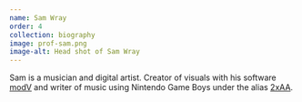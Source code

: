 ```yaml
---
name: Sam Wray
order: 4
collection: biography
image: prof-sam.png
image-alt: Head shot of Sam Wray
---
```

Sam is a musician and digital artist. Creator of visuals with his software [modV](http://github.com/2xaa/modV) and writer of music using Nintendo Game Boys under the alias [2xAA](http://2xaa.fm).